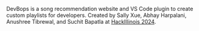 DevBops is a song recommendation website and VS Code plugin to create custom playlists for developers. Created by Sally Xue, Abhay Harpalani, Anushree Tibrewal, and Suchit Bapatla at [HackIllinois 2024](https://hackillinois.org).
